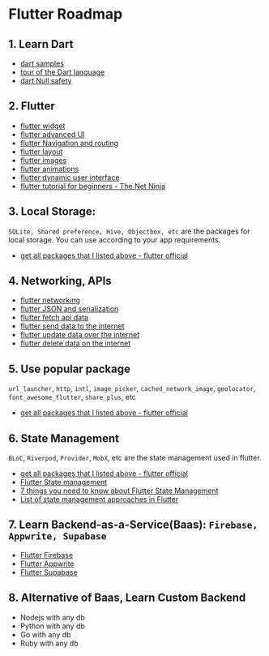 # Flutter Roadmap

## 1. Learn Dart

- [dart samples](https://dart.dev/samples)
- [tour of the Dart language](https://dart.dev/guides/language/language-tour)
- [dart Null safety](https://dart.dev/codelabs/null-safety)

## 2. Flutter

- [flutter widget](./src/flutter_widget.md)
- [flutter advanced UI](https://docs.flutter.dev/development/ui/advanced)
- [flutter Navigation and routing](https://docs.flutter.dev/development/ui/navigation)
- [flutter layout](https://docs.flutter.dev/development/ui/layout)
- [flutter images](https://docs.flutter.dev/development/ui/assets-and-images)
- [flutter animations](https://docs.flutter.dev/development/ui/animations)
- [flutter dynamic user interface](./src/dynamic_UI.md)
- [flutter tutorial for beginners - The Net Ninja](https://www.youtube.com/watch?v=1ukSR1GRtMU&list=PL4cUxeGkcC9jLYyp2Aoh6hcWuxFDX6PBJ)

## 3. Local Storage: 

```SQLite, Shared preference, Hive, Objectbox, etc``` are the packages for local storage. You can use according to your app requirements.

- [get all packages that I listed above - flutter official](https://pub.dev/)

## 4. Networking, APIs

- [flutter networking](https://docs.flutter.dev/development/data-and-backend/networking)
- [flutter JSON and serialization](https://docs.flutter.dev/development/data-and-backend/json)
- [flutter fetch api data](https://docs.flutter.dev/cookbook/networking/fetch-data)
- [flutter send data to the internet](https://docs.flutter.dev/cookbook/networking/send-data)
- [flutter update data over the internet](https://docs.flutter.dev/cookbook/networking/update-data)
- [flutter delete data on the internet](https://docs.flutter.dev/cookbook/networking/delete-data)

## 5. Use popular package

`url_launcher`, `http`, `intl`, `image_picker`, `cached_network_image`, `geolocator`, `font_awesome_flutter`, `share_plus`, etc

- [get all packages that I listed above - flutter official](https://pub.dev/)

## 6. State Management

`BLoC`, `Riverpod`, `Provider`, `MobX`, etc are the state management used in flutter.

- [get all packages that I listed above - flutter official](https://pub.dev/)
- [Flutter State management](https://docs.flutter.dev/development/data-and-backend/state-mgmt)
- [7 things you need to know about Flutter State Management](https://medium.com/dhiwise/7-things-you-need-to-know-about-flutter-state-management-42f840ef022e)
- [List of state management approaches in Flutter](https://docs.flutter.dev/development/data-and-backend/state-mgmt/options)

## 7. Learn Backend-as-a-Service(Baas): ```Firebase, Appwrite, Supabase```

- [Flutter Firebase](https://firebase.flutter.dev/docs/overview)
- [Flutter Appwrite](https://appwrite.io/docs/getting-started-for-flutter)
- [Flutter Supabase](https://supabase.com/docs/guides/with-flutter)

## 8. Alternative of Baas, Learn Custom Backend

- Nodejs with any db
- Python with any db
- Go with any db
- Ruby with any db